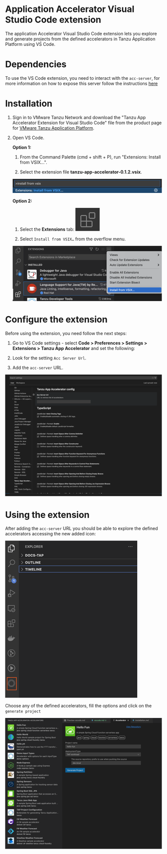 # Application Accelerator Visual Studio Code extension
The application Accelerator Visual Studio Code extension lets you explore and generate projects
from the defined accelerators in Tanzu Application Platform using VS Code.

# Dependencies
To use the VS Code extension, you need to interact with the `acc-server`, for more
information on how to expose this server follow the instructions [here](../cli-plugins/accelerator/overview.md#server-api-connections)

# <a id="vs-code-app-accel-install"></a> Installation

1. Sign in to VMware Tanzu Network and download the "Tanzu App Accelerator Extension for Visual Studio Code" file from the product page for [VMware Tanzu Application Platform](https://network.tanzu.vmware.com/products/tanzu-application-platform).

2. Open VS Code.

    **Option 1:**

    1. From the Command Palette (cmd + shift + P), run "Extensions: Install from VSIX...".

    2. Select the extension file **tanzu-app-accelerator-0.1.2.vsix**.

    ![Command palette open showing text Extensions: INSTALL FROM VSIX...](../images/vscode-install1.png)

    **Option 2:**

    1. Select the **Extensions** tab: ![The extensions tab icon which is a square cut in fourths with the top-right fourth moved away from the other three](../images/vscode-install2.png)

    2. Select `Install from VSIX…` from the overflow menu.

    ![The VS Code interface showing the extensions tab open, the overflow menu in the extensions tab open, and the "Install from VSIX..." option highlighted](../images/vscode-install3.png)

# Configure the extension

Before using the extension, you need follow the next steps:

1. Go to VS Code settings - select **Code > Preferences > Settings > Extensions > Tanzu App Accelerator** and set the following:

2. Look for the setting `Acc Server Url`.

3. Add the `acc-server` URL.

![Setting](../images/acc-server-config.png)

# Using the extension

After adding the `acc-server` URL you should be able to explore the defined accelerators
accessing the new added icon:

![extension](../images/app-accelerators-vscode-icon.png)

Choose any of the defined accelerators, fill the options and click on the `generate project`

![accelerator](../images/acc-form.png)
